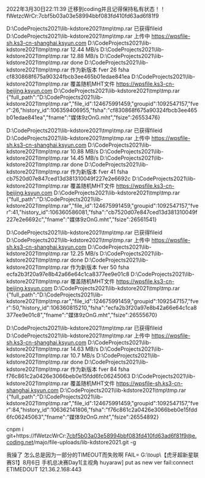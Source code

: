2022年3月30日22:11:39
迁移到coding并且记得保持私有状态！！
fWetzcWrCr:7cbf5b03a03e58994bbf083fd410fd63ad6f81f9

D:\CodeProjects2021\lib-kdstore2021\tmp\tmp.rar 已获得fileid
D:\CodeProjects2021\lib-kdstore2021\tmp\tmp.rar 上传中
https://wpsfile-sh.ks3-cn-shanghai.ksyun.com
D:\CodeProjects2021\lib-kdstore2021\tmp\tmp.rar 12.44 MB/s
D:\CodeProjects2021\lib-kdstore2021\tmp\tmp.rar 12.88 MB/s
D:\CodeProjects2021\lib-kdstore2021\tmp\tmp.rar done
D:\CodeProjects2021\lib-kdstore2021\tmp\tmp.rar 作为新版本
fver 26 
 fsha cf830868f675a90324fbcb3ee465b01edae841ea
D:\CodeProjects2021\lib-kdstore2021\tmp\tmp.rar 覆盖随机MHT文件
https://wpsfile.ks3-cn-beijing.ksyun.com
D:\CodeProjects2021\lib-kdstore2021\tmp\tmp.rar {"full_path":"D:\\CodeProjects2021\\lib-kdstore2021\\tmp\\tmp.rar","file_id":124675991459,"groupid":1092547157,"fver":26,"history_id":106359406955,"fsha":"cf830868f675a90324fbcb3ee465b01edae841ea","fname":"媒体9zOnG.mht","fsize":26553476}

D:\CodeProjects2021\lib-kdstore2021\tmp\tmp.rar 已获得fileid
D:\CodeProjects2021\lib-kdstore2021\tmp\tmp.rar 上传中
https://wpsfile-sh.ks3-cn-shanghai.ksyun.com
D:\CodeProjects2021\lib-kdstore2021\tmp\tmp.rar 10.88 MB/s
D:\CodeProjects2021\lib-kdstore2021\tmp\tmp.rar 14.45 MB/s
D:\CodeProjects2021\lib-kdstore2021\tmp\tmp.rar done
D:\CodeProjects2021\lib-kdstore2021\tmp\tmp.rar 作为新版本
fver 41 
 fsha cb7520d07e847ced13d381310049f227e2e6692c
D:\CodeProjects2021\lib-kdstore2021\tmp\tmp.rar 覆盖随机MHT文件
https://wpsfile.ks3-cn-beijing.ksyun.com
D:\CodeProjects2021\lib-kdstore2021\tmp\tmp.rar {"full_path":"D:\\CodeProjects2021\\lib-kdstore2021\\tmp\\tmp.rar","file_id":124675991459,"groupid":1092547157,"fver":41,"history_id":106360586081,"fsha":"cb7520d07e847ced13d381310049f227e2e6692c","fname":"媒体9zOnG.mht","fsize":26561541}

D:\CodeProjects2021\lib-kdstore2021\tmp\tmp.rar 已获得fileid
D:\CodeProjects2021\lib-kdstore2021\tmp\tmp.rar 上传中
https://wpsfile-sh.ks3-cn-shanghai.ksyun.com
D:\CodeProjects2021\lib-kdstore2021\tmp\tmp.rar 12.25 MB/s
D:\CodeProjects2021\lib-kdstore2021\tmp\tmp.rar done
D:\CodeProjects2021\lib-kdstore2021\tmp\tmp.rar 作为新版本
fver 50 
 fsha ecfa2b3f20a97e8b42a66e64c1ca8377ee9e01c8
D:\CodeProjects2021\lib-kdstore2021\tmp\tmp.rar 覆盖随机MHT文件
https://wpsfile.ks3-cn-beijing.ksyun.com
D:\CodeProjects2021\lib-kdstore2021\tmp\tmp.rar {"full_path":"D:\\CodeProjects2021\\lib-kdstore2021\\tmp\\tmp.rar","file_id":124675991459,"groupid":1092547157,"fver":50,"history_id":106360815210,"fsha":"ecfa2b3f20a97e8b42a66e64c1ca8377ee9e01c8","fname":"媒体9zOnG.mht","fsize":26555670}

D:\CodeProjects2021\lib-kdstore2021\tmp\tmp.rar 已获得fileid
D:\CodeProjects2021\lib-kdstore2021\tmp\tmp.rar 上传中
https://wpsfile-sh.ks3-cn-shanghai.ksyun.com
D:\CodeProjects2021\lib-kdstore2021\tmp\tmp.rar 14.63 MB/s
D:\CodeProjects2021\lib-kdstore2021\tmp\tmp.rar 10.7 MB/s
D:\CodeProjects2021\lib-kdstore2021\tmp\tmp.rar done
D:\CodeProjects2021\lib-kdstore2021\tmp\tmp.rar 作为新版本
fver 84 
 fsha f76c861c2a0426e3066beb0e15fdd6fc06245063
D:\CodeProjects2021\lib-kdstore2021\tmp\tmp.rar 覆盖随机MHT文件
https://wpsfile-sh.ks3-cn-shanghai.ksyun.com
D:\CodeProjects2021\lib-kdstore2021\tmp\tmp.rar {"full_path":"D:\\CodeProjects2021\\lib-kdstore2021\\tmp\\tmp.rar","file_id":124675991459,"groupid":1092547157,"fver":84,"history_id":106362141806,"fsha":"f76c861c2a0426e3066beb0e15fdd6fc06245063","fname":"媒体9zOnG.mht","fsize":26554892}

cnpm i git+https://fWetzcWrCr:7cbf5b03a03e58994bbf083fd410fd63ad6f81f9@e.coding.net/majo/file-uploads/lib-kdstore2021.git -g

我操了 怎么总是因为一部分的TIMEOUT而失败啊
FAIL= G:\toup\【虎牙超新星联赛S1】8月6日 手机总决赛Day1[主视角 huyaraw] put as new ver fail:connect ETIMEDOUT 121.36.2.168:443
